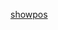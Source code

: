 <!--showpos-->
[showpos](https://media.discordapp.net/attachments/329435912092254218/1129901274020712448/bigShowpos.png?ex=68bcb490&is=68bb6310&hm=dad1abf215bcf08f5cf6842da0e5df00cd71701afec3bac0be98f7bd223196bb&=&format=webp&quality=lossless&width=868&height=1303)